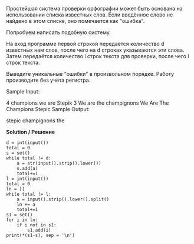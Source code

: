 Простейшая система проверки орфографии может быть основана на использовании списка известных слов.
Если введённое слово не найдено в этом списке, оно помечается как "ошибка".

Попробуем написать подобную систему.

На вход программе первой строкой передаётся количество d известных нам слов, после чего на d строках указываются эти слова. Затем передаётся количество l строк текста для проверки, после чего l строк текста.

Выведите уникальные "ошибки" в произвольном порядке. Работу производите без учёта регистра.

Sample Input:

4
champions
we
are
Stepik
3
We are the champignons
We Are The Champions
Stepic
Sample Output:

stepic
champignons
the

**Solution / Решение**
```
d = int(input())
total = 0
s = set()
while total != d:
    a = str(input().strip().lower())
    s.add(a)
    total+=1
l = int(input())
total = 0
ln = []
while total != l:
    a = input().strip().lower().split()
    ln += a
    total+=1
s1 = set()
for i in ln:
    if i not in s1:
        s1.add(i)
print(*(s1-s), sep = '\n')
```
